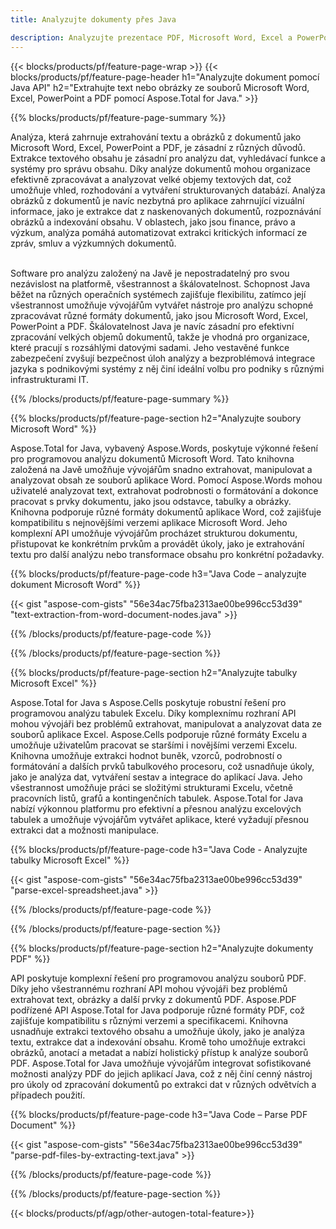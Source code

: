 ```yaml
---
title: Analyzujte dokumenty přes Java 

description: Analyzujte prezentace PDF, Microsoft Word, Excel a PowerPoint prostřednictvím aplikace Java. Extrahujte text nebo obrázky snadno.
---
```


{{< blocks/products/pf/feature-page-wrap >}}
{{< blocks/products/pf/feature-page-header h1="Analyzujte dokument pomocí Java API" h2="Extrahujte text nebo obrázky ze souborů Microsoft Word, Excel, PowerPoint a PDF pomocí Aspose.Total for Java." >}}

{{% blocks/products/pf/feature-page-summary %}}

Analýza, která zahrnuje extrahování textu a obrázků z dokumentů jako Microsoft Word, Excel, PowerPoint a PDF, je zásadní z různých důvodů. Extrakce textového obsahu je zásadní pro analýzu dat, vyhledávací funkce a systémy pro správu obsahu. Díky analýze dokumentů mohou organizace efektivně zpracovávat a analyzovat velké objemy textových dat, což umožňuje vhled, rozhodování a vytváření strukturovaných databází. Analýza obrázků z dokumentů je navíc nezbytná pro aplikace zahrnující vizuální informace, jako je extrakce dat z naskenovaných dokumentů, rozpoznávání obrázků a indexování obsahu. V oblastech, jako jsou finance, právo a výzkum, analýza pomáhá automatizovat extrakci kritických informací ze zpráv, smluv a výzkumných dokumentů.  <br /><br />

Software pro analýzu založený na Javě je nepostradatelný pro svou nezávislost na platformě, všestrannost a škálovatelnost. Schopnost Java běžet na různých operačních systémech zajišťuje flexibilitu, zatímco její všestrannost umožňuje vývojářům vytvářet nástroje pro analýzu schopné zpracovávat různé formáty dokumentů, jako jsou Microsoft Word, Excel, PowerPoint a PDF. Škálovatelnost Java je navíc zásadní pro efektivní zpracování velkých objemů dokumentů, takže je vhodná pro organizace, které pracují s rozsáhlými datovými sadami. Jeho vestavěné funkce zabezpečení zvyšují bezpečnost úloh analýzy a bezproblémová integrace jazyka s podnikovými systémy z něj činí ideální volbu pro podniky s různými infrastrukturami IT.

{{% /blocks/products/pf/feature-page-summary  %}}

{{% blocks/products/pf/feature-page-section  h2="Analyzujte soubory Microsoft Word" %}}

Aspose.Total for Java, vybavený Aspose.Words, poskytuje výkonné řešení pro programovou analýzu dokumentů Microsoft Word. Tato knihovna založená na Javě umožňuje vývojářům snadno extrahovat, manipulovat a analyzovat obsah ze souborů aplikace Word. Pomocí Aspose.Words mohou uživatelé analyzovat text, extrahovat podrobnosti o formátování a dokonce pracovat s prvky dokumentu, jako jsou odstavce, tabulky a obrázky. Knihovna podporuje různé formáty dokumentů aplikace Word, což zajišťuje kompatibilitu s nejnovějšími verzemi aplikace Microsoft Word. Jeho komplexní API umožňuje vývojářům procházet strukturou dokumentu, přistupovat ke konkrétním prvkům a provádět úkoly, jako je extrahování textu pro další analýzu nebo transformace obsahu pro konkrétní požadavky.

{{% blocks/products/pf/feature-page-code h3="Java Code – analyzujte dokument Microsoft Word" %}}

{{< gist "aspose-com-gists" "56e34ac75fba2313ae00be996cc53d39" "text-extraction-from-word-document-nodes.java" >}}

{{% /blocks/products/pf/feature-page-code  %}}

{{% /blocks/products/pf/feature-page-section %}}

{{% blocks/products/pf/feature-page-section  h2="Analyzujte tabulky Microsoft Excel" %}}

Aspose.Total for Java s Aspose.Cells poskytuje robustní řešení pro programovou analýzu tabulek Excelu. Díky komplexnímu rozhraní API mohou vývojáři bez problémů extrahovat, manipulovat a analyzovat data ze souborů aplikace Excel. Aspose.Cells podporuje různé formáty Excelu a umožňuje uživatelům pracovat se staršími i novějšími verzemi Excelu. Knihovna umožňuje extrakci hodnot buněk, vzorců, podrobností o formátování a dalších prvků tabulkového procesoru, což usnadňuje úkoly, jako je analýza dat, vytváření sestav a integrace do aplikací Java. Jeho všestrannost umožňuje práci se složitými strukturami Excelu, včetně pracovních listů, grafů a kontingenčních tabulek. Aspose.Total for Java nabízí výkonnou platformu pro efektivní a přesnou analýzu excelových tabulek a umožňuje vývojářům vytvářet aplikace, které vyžadují přesnou extrakci dat a možnosti manipulace.

{{% blocks/products/pf/feature-page-code h3="Java Code - Analyzujte tabulky Microsoft Excel" %}}

{{< gist "aspose-com-gists" "56e34ac75fba2313ae00be996cc53d39" "parse-excel-spreadsheet.java" >}}

{{% /blocks/products/pf/feature-page-code  %}}

{{% /blocks/products/pf/feature-page-section %}}

{{% blocks/products/pf/feature-page-section  h2="Analyzujte dokumenty PDF" %}}

API poskytuje komplexní řešení pro programovou analýzu souborů PDF. Díky jeho všestrannému rozhraní API mohou vývojáři bez problémů extrahovat text, obrázky a další prvky z dokumentů PDF. Aspose.PDF podřízené API Aspose.Total for Java podporuje různé formáty PDF, což zajišťuje kompatibilitu s různými verzemi a specifikacemi. Knihovna usnadňuje extrakci textového obsahu a umožňuje úkoly, jako je analýza textu, extrakce dat a indexování obsahu. Kromě toho umožňuje extrakci obrázků, anotací a metadat a nabízí holistický přístup k analýze souborů PDF. Aspose.Total for Java umožňuje vývojářům integrovat sofistikované možnosti analýzy PDF do jejich aplikací Java, což z něj činí cenný nástroj pro úkoly od zpracování dokumentů po extrakci dat v různých odvětvích a případech použití.

{{% blocks/products/pf/feature-page-code h3="Java Code – Parse PDF Document" %}}

{{< gist "aspose-com-gists" "56e34ac75fba2313ae00be996cc53d39" "parse-pdf-files-by-extracting-text.java" >}}

{{% /blocks/products/pf/feature-page-code  %}}

{{% /blocks/products/pf/feature-page-section %}}

{{< blocks/products/pf/agp/other-autogen-total-feature>}}